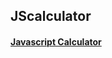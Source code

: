 ## JScalculator

#### <a href = "https://soundwanders.github.io/JScalculator/"> Javascript Calculator </a>

